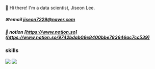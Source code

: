 
👋 Hi there! I'm a data scientist, Jiseon Lee.  
 
##### ✉ email [jiseon7229@naver.com](mailto:jiseon7229@naver.com)
##### 🔳 notion [https://www.notion.so](https://www.notion.so/9742bdab09e8400bbe783646ac7cc539)

### skills
<img src="https://img.shields.io/badge/Python-3776AB?style=flat-square&logo=Python&logoColor=white"/> <img src="https://img.shields.io/badge/R-276DC3?style=flat-square&logo=R&logoColor=white"/>
